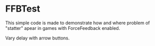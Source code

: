 # FFBTest
This simple code is made to demonstrate how and where problem of "statter" apear in games with ForceFeedback enabled.

Vary delay with arrow buttons.

